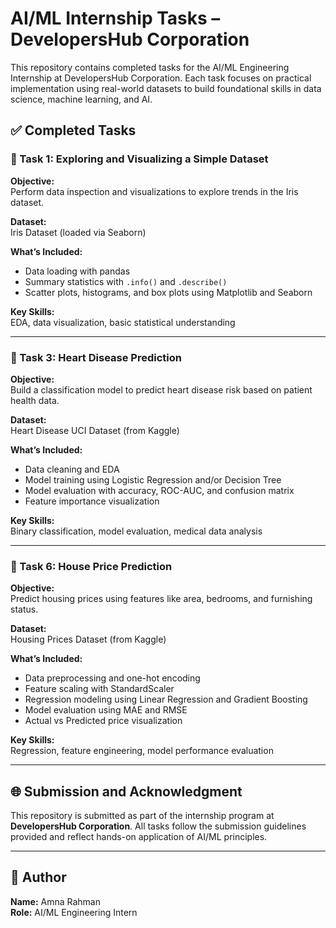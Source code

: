 # AI/ML Internship Tasks – DevelopersHub Corporation

This repository contains completed tasks for the AI/ML Engineering Internship at DevelopersHub Corporation. Each task focuses on practical implementation using real-world datasets to build foundational skills in data science, machine learning, and AI.

## ✅ Completed Tasks

### 🔹 Task 1: Exploring and Visualizing a Simple Dataset

**Objective:**  
Perform data inspection and visualizations to explore trends in the Iris dataset.

**Dataset:**  
Iris Dataset (loaded via Seaborn)

**What’s Included:**
- Data loading with pandas
- Summary statistics with `.info()` and `.describe()`
- Scatter plots, histograms, and box plots using Matplotlib and Seaborn

**Key Skills:**  
EDA, data visualization, basic statistical understanding

---

### 🔹 Task 3: Heart Disease Prediction

**Objective:**  
Build a classification model to predict heart disease risk based on patient health data.

**Dataset:**  
Heart Disease UCI Dataset (from Kaggle)

**What’s Included:**
- Data cleaning and EDA
- Model training using Logistic Regression and/or Decision Tree
- Model evaluation with accuracy, ROC-AUC, and confusion matrix
- Feature importance visualization

**Key Skills:**  
Binary classification, model evaluation, medical data analysis

---

### 🔹 Task 6: House Price Prediction

**Objective:**  
Predict housing prices using features like area, bedrooms, and furnishing status.

**Dataset:**  
Housing Prices Dataset (from Kaggle)

**What’s Included:**
- Data preprocessing and one-hot encoding
- Feature scaling with StandardScaler
- Regression modeling using Linear Regression and Gradient Boosting
- Model evaluation using MAE and RMSE
- Actual vs Predicted price visualization

**Key Skills:**  
Regression, feature engineering, model performance evaluation


---

## 🌐 Submission and Acknowledgment

This repository is submitted as part of the internship program at **DevelopersHub Corporation**. All tasks follow the submission guidelines provided and reflect hands-on application of AI/ML principles.

---

## 📢 Author

**Name:** Amna Rahman  
**Role:** AI/ML Engineering Intern  
